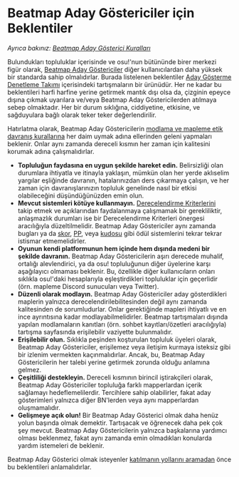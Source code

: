 # Beatmap Aday Göstericiler için Beklentiler

*Ayrıca bakınız: [Beatmap Aday Gösterici Kuralları](/wiki/People/Beatmap_Nominators/Rules)*

Bulundukları topluluklar içerisinde ve osu!'nun bütününde birer merkezi figür olarak, [Beatmap Aday Göstericiler](/wiki/People/Beatmap_Nominators) diğer kullanıcılardan daha yüksek bir standarda sahip olmalıdırlar. Burada listelenen beklentiler [Aday Gösterme Denetleme Takımı](/wiki/People/Nomination_Assessment_Team) içerisindeki tartışmaların bir ürünüdür. Her ne kadar bu beklentileri harfi harfine yerine getirmek mantık dışı olsa da, çizginin epeyce dışına çıkmak uyarılara ve/veya Beatmap Aday Göstericilerden atılmaya sebep olmaktadır. Her bir durum sıklığına, ciddiyetine, etkisine, ve sağduyulara bağlı olarak teker teker değerlendirilir.

Hatırlatma olarak, Beatmap Aday Göstericilerin [modlama ve mapleme etik davranış kurallarına](/wiki/Rules/Code_of_conduct_for_modding_and_mapping) her daim uymak adına ellerinden geleni yapmaları beklenir. Onlar aynı zamanda dereceli kısmın her zaman için kalitesini korumak adına çalışmalıdırlar.

- **Topluluğun faydasına en uygun şekilde hareket edin.** Belirsizliği olan durumlara ihtiyatla ve itinayla yaklaşın, mümkün olan her yerde aklıselim yargılar eşliğinde davranın, hatalarınızdan ders çıkarmaya çalışın, ve her zaman için davranışlarınızın topluluk genelinde nasıl bir etkisi olabileceğini düşündüğünüzden emin olun.
- **Mevcut sistemleri kötüye kullanmayın.** [Derecelendirme Kriterlerini](/wiki/Ranking_criteria) takip etmek ve açıklarından faydalanmaya çalışmamak bir gerekliliktir, anlaşmazlık durumları ise bir Derecelendirme Kriterleri önergesi aracılığıyla düzeltilmelidir. Beatmap Aday Göstericiler aynı zamanda bugları ya da [skor](/wiki/Gameplay/Score), [PP](/wiki/Performance_points), veya [kudosu](/wiki/Modding/Kudosu) gibi ödül sistemlerini tekrar tekrar istismar etmemelidirler.
- **Oyunun kendi platformunun hem içinde hem dışında medeni bir şekilde davranın.** Beatmap Aday Göstericilerin aşırı derecede muhalif, ortalığı alevlendirici, ya da osu! topluluğunun diğer üyelerine karşı aşağılayıcı olmaması beklenir. Bu, özellikle diğer kullanıcıların onları sıklıkla osu!'daki hesaplarıyla eşleştirdikleri topluluklar için geçerlidir (örn. mapleme Discord sunucuları veya Twitter).
- **Düzenli olarak modlayın.** Beatmap Aday Göstericiler aday gösterdikleri maplerin yalnızca derecelendirilebilitesinden değil aynı zamanda kalitesinden de sorumludurlar. Onlar gerektiğinde mapleri ihtiyatlı ve en ince ayrıntısına kadar modlayabilmelidirler. Beatmap tartışmaları dışında yapılan modlamaların kanıtları (örn. sohbet kayıtları/özetleri aracılığıyla) tartışma sayfasında erişilebilir vaziyette bulunmalıdır. 
- **Erişilebilir olun.** Sıklıkla peşinden koşturulan topluluk üyeleri olarak, Beatmap Aday Göstericiler, erişilemez veya iletişim kurmaya isteksiz gibi bir izlenim vermekten kaçınmalıdırlar. Ancak, bu, Beatmap Aday Göstericilerin her talebi yerine getirmek zorunda olduğu anlamına gelmez.
- **Çeşitliliği destekleyin.** Dereceli kısmının birincil iştirakçileri olarak, Beatmap Aday Göstericiler topluluğa farklı mapperlardan içerik sağlamayı hedeflemelilerdir. Tercihlere sahip olabilirler, fakat aday gösterimleri yalnızca diğer BN'lerden veya aynı mapperlardan oluşmamalıdır.
- **Gelişmeye açık olun!** Bir Beatmap Aday Gösterici olmak daha henüz yolun başında olmak demektir. Tartışacak ve öğrenecek daha pek çok şey mevcut. Beatmap Aday Göstericilerin yalnızca başkalarına yardımcı olması beklenmez, fakat aynı zamanda emin olmadıkları konularda yardım istemeleri de beklenir.

Beatmap Aday Gösterici olmak isteyenler [katılmanın yollarını aramadan](/wiki/People/Beatmap_Nominators/Becoming_a_Beatmap_Nominator) önce bu beklentileri anlamalıdırlar.
